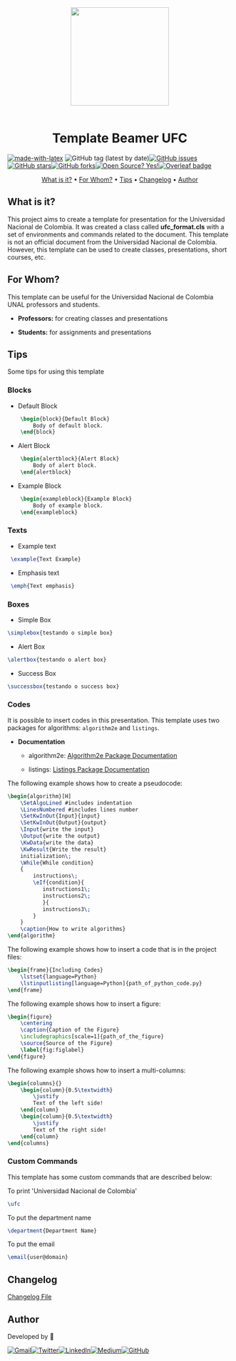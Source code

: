 <!-- UFC figure pixel -->
<div align="center">
    <img class="aligncenter" src="libs/ufcpixel.png" width="220px" height="220px"/>
</div>

<br/>

<!-- Title -->
<div align="center">
    <h1><b>Template Beamer UFC</b></h1>
</div>

<!-- Badges -->
[![made-with-latex](https://img.shields.io/badge/Made%20with-LaTeX-1f425f.svg)](https://www.latex-project.org/)
![GitHub tag (latest by date)](https://img.shields.io/github/v/tag/maumneto/TemplateBeamerUFC)[![GitHub issues](https://img.shields.io/github/issues/maumneto/TemplateBeamerUFC)](https://github.com/maumneto/TemplateBeamerUFC/issues)[![GitHub stars](https://img.shields.io/github/stars/maumneto/TemplateBeamerUFC)](https://github.com/maumneto/TemplateBeamerUFC/stargazers)[![GitHub forks](https://img.shields.io/github/forks/maumneto/TemplateBeamerUFC)](https://github.com/maumneto/TemplateBeamerUFC/network)[![Open Source? Yes!](https://badgen.net/badge/Open%20Source%20%3F/Yes%21/blue?icon=github)](https://github.com/maumneto/TemplateBeamerUFC)[![Overleaf badge](https://img.shields.io/badge/Is_in_Oveleaf_Repository%3F-Yes!-<COLOR>.svg)](https://shields.io/)


<!-- Table of Contents -->
<p align="center">
    <a href="#what is it?">What is it?</a> •
    <a href="#for whom?">For Whom?</a> •
    <a href="#tips">Tips</a> •
    <a href="#changelog">Changelog</a> •
    <a href="#author">Author</a>
</p>

<!-- Sections -->
## What is it?

This project aims to create a template for presentation for the Universidad Nacional de Colombia. It was created a class called **ufc_format.cls** with a set of environments and commands related to the document. This template is not an official document from the Universidad Nacional de Colombia. However, this template can be used to create classes, presentations, short courses, etc.

## For Whom?

This template can be useful for the Universidad Nacional de Colombia UNAL professors and students.

- <b>Professors:</b> for creating classes and presentations
  
- <b>Students:</b> for assignments and presentations

## Tips

Some tips for using this template

### Blocks

- Default Block
  
```tex
    \begin{block}{Default Block}
        Body of default block.
    \end{block}
```

- Alert Block
  
```tex
    \begin{alertblock}{Alert Block}
        Body of alert block.
    \end{alertblock}
```

- Example Block
  
```tex
    \begin{exampleblock}{Example Block}
        Body of example block.
    \end{exampleblock}
```

### Texts

- Example text
```tex
 \example{Text Example}
```

- Emphasis text
```tex
 \emph{Text emphasis}
```

### Boxes

- Simple Box

```tex
\simplebox{testando o simple box}
```

- Alert Box

```tex
\alertbox{testando o alert box}
```

- Success Box

```tex
\successbox{testando o success box}
```

### Codes

It is possible to insert codes in this presentation. This template uses two packages for algorithms: `algorithm2e` and `listings`. 

- **Documentation** 
  
  - algorithm2e: [Algorithm2e Package Documentation](http://linorg.usp.br/CTAN/macros/latex/contrib/algorithm2e/doc/algorithm2e.pdf)
  
  - listings: [Listings Package Documentation](http://linorg.usp.br/CTAN/macros/latex/contrib/listings/listings.pdf)

The following example shows how to create a pseudocode:

```tex
\begin{algorithm}[H]
    \SetAlgoLined #includes indentation
    \LinesNumbered #includes lines number
    \SetKwInOut{Input}{input}
    \SetKwInOut{Output}{output}
    \Input{write the input}
    \Output{write the output}
    \KwData{write the data}
    \KwResult{Write the result}
    initialization\;
    \While{While condition}
    {
        instructions\;
        \eIf{condition}{
           instructions1\;
           instructions2\;
           }{
           instructions3\;
        }
    } 
    \caption{How to write algorithms}
\end{algorithm}
```

The following example shows how to insert a code that is in the project files:

```tex
\begin{frame}{Including Codes}
    \lstset{language=Python}
    \lstinputlisting[language=Python]{path_of_python_code.py}
\end{frame}
```

The following example shows how to insert a figure:

```tex
\begin{figure}
    \centering
    \caption{Caption of the Figure}
    \includegraphics[scale=1]{path_of_the_figure}
    \source{Source of the Figure}
    \label{fig:figlabel}
\end{figure}
```

The following example shows how to insert a multi-columns:

```tex
\begin{columns}{}
    \begin{column}{0.5\textwidth}
        \justify
        Text of the left side!
    \end{column}
    \begin{column}{0.5\textwidth}
        \justify
        Text of the right side!
    \end{column}
\end{columns}    
```

### Custom Commands

This template has some custom commands that are described below:

To print 'Universidad Nacional de Colombia'
```tex
\ufc
```

To put the department name
```tex
\department{Department Name}
```

To put the email
```tex
\email{user@domain}
```

## Changelog

[Changelog File](./CHANGELOG.md)

## Author

Developed by <b></b> :metal: 

[![Gmail](https://img.shields.io/badge/Gmail-D14836?style=for-the-badge&logo=gmail&logoColor=white)](mailto:maumneto@gmail.com)[![Twitter](https://img.shields.io/badge/Twitter-1DA1F2?style=for-the-badge&logo=twitter&logoColor=white)](https://twitter.com/maumneto)[![LinkedIn](https://img.shields.io/badge/LinkedIn-0077B5?style=for-the-badge&logo=linkedin&logoColor=white)](https://www.linkedin.com/in/maumneto/)[![Medium](https://img.shields.io/badge/Medium-12100E?style=for-the-badge&logo=medium&logoColor=white)](https://medium.com/@maumneto)[![GitHub](https://img.shields.io/badge/GitHub-100000?style=for-the-badge&logo=github&logoColor=white)](https://github.com/maumneto)
